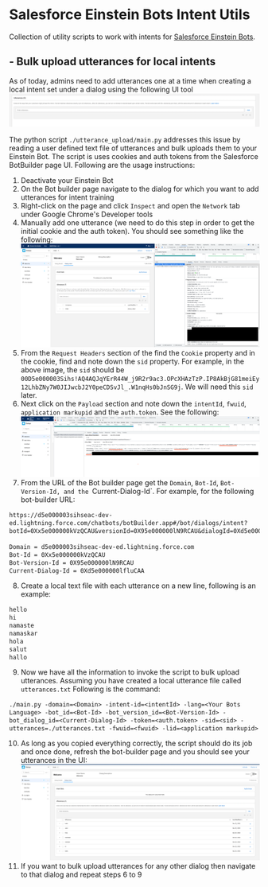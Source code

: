 # Salesforce Einstein Bots Intent Utils
Collection of utility scripts to work with intents for [Salesforce Einstein Bots](https://help.salesforce.com/s/articleView?id=sf.bots_service_intro.htm&type=5).

## - Bulk upload utterances for local intents
As of today, admins need to add utterances one at a time when creating a local intent set under a dialog using the following UI tool
![img.png](local_intent_utterance_tool.png)

The python script `./utterance_upload/main.py` addresses this issue by reading a user defined text file of utterances and bulk uploads them to your Einstein Bot.
The script is uses cookies and auth tokens from the Salesforce BotBuilder page UI. Following are the usage instructions:

1. Deactivate your Einstein Bot
2. On the Bot builder page navigate to the dialog for which you want to add utterances for intent training
3. Right-click on the page and click `Inspect` and open the `Network` tab under Google Chrome's Developer tools
4. Manually add one utterance (we need to do this step in order to get the initial cookie and the auth token). You should see something like the following:
![img.png](init_cookie.png)
5. From the `Request Headers` section of the find the `Cookie` property and in the cookie, find and note down the `sid` property. For example, in the above image, the `sid` should be `00D5e000003Sihs!AQ4AQJqYErR44W_j9R2r9ac3.OPcXHAzTzP.IP8AkBjG81meiEy12LhbZNy7W0JIJwcbJ2Y0peCDSvJl_.W1nqHs0bJnSG9j`. We will need this `sid` later.
6. Next click on the `Payload` section and note down the `intentId`, `fwuid`, `application markupid` and the `auth.token`. See the following:
![img.png](payload_section.png)
7. From the URL of the Bot builder page get the `Domain`, `Bot-Id`, `Bot-Version-Id, and the `Current-Dialog-Id`. For example, for the following bot-builder URL:
```
https://d5e000003sihseac-dev-ed.lightning.force.com/chatbots/botBuilder.app#/bot/dialogs/intent?botId=0Xx5e000000kVzQCAU&versionId=0X95e000000lN9RCAU&dialogId=0Xd5e000000lfluCAA

Domain = d5e000003sihseac-dev-ed.lightning.force.com
Bot-Id = 0Xx5e000000kVzQCAU
Bot-Version-Id = 0X95e000000lN9RCAU
Current-Dialog-Id = 0Xd5e000000lfluCAA
```
8. Create a local text file with each utterance on a new line, following is an example:
```
hello
hi
namaste
namaskar
hola
salut
hallo
```
9. Now we have all the information to invoke the script to bulk upload utterances. Assuming you have created a local utterance file called `utterances.txt` Following is the command:
```
./main.py -domain=<Domain> -intent-id=<intentId> -lang=<Your Bots Language> -bot_id=<Bot-Id> -bot_version_id=<Bot-Version-Id> -bot_dialog_id=<Current-Dialog-Id> -token=<auth.token> -sid=<sid> -utterances=./utterances.txt -fwuid=<fwuid> -lid=<application markupid> 
```
10. As long as you copied everything correctly, the script should do its job and once done, refresh the bot-builder page and you should see your utterances in the UI:
![img.png](utterances.png)
11. If you want to bulk upload utterances for any other dialog then navigate to that dialog and repeat steps 6 to 9 